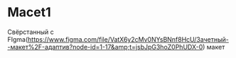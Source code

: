 # Macet1
Свёрстанный с FIgma(https://www.figma.com/file/VatX6y2cMv0NYsBNnf8HcU/Зачетный--макет%2F-адаптив?node-id=1-17&amp;t=jsbJpG3hoZ0PhUDX-0) макет  
